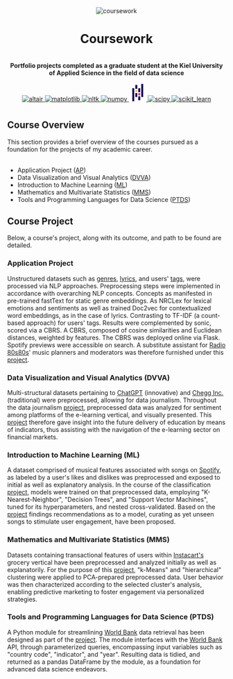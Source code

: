 <div align="center">
  <img src="https://github.com/thore-dahl/Coursework/assets/130995551/b51b759b-e77c-4ab0-bca7-1d12465817d0" alt="coursework">
  <h1>Coursework</h1>
</div>
<br>
<div align="center">
<b>Portfolio projects completed as a graduate student at the Kiel University of Applied Science in the field of data science</b>
<br><br>
  <a href="https://altair-viz.github.io" target="_blank" rel="noreferrer"> 
    <img src="https://avatars.githubusercontent.com/u/22396732?s=200&v=4" alt="altair" width="40" height="40"/> 
  </a>
  <a href="https://matplotlib.org" target="_blank" rel="noreferrer"> 
    <img src="https://raw.githubusercontent.com/valohai/ml-logos/d8dfb916e50a93a41f3b1ed2ca7bd3dbc77030a2/matplotlib.svg" alt="matplotlib" width="40" height="40"/> 
  </a>
  <a href="https://www.nltk.org" target="_blank" rel="noreferrer"> 
    <img src="https://github.com/thore-dahl/thore-dahl/assets/130995551/3eca14bd-4577-4637-9df6-55fbb2172e86" alt="nltk" width="40" height="40"/> 
  </a>
  <a href="https://numpy.org" target="_blank" rel="noreferrer"> 
    <img src="https://www.vectorlogo.zone/logos/numpy/numpy-icon.svg" alt="numpy" width="40" height="40"/> 
  </a>
  <a href="https://pandas.pydata.org/" target="_blank" rel="noreferrer"> 
    <img src="https://raw.githubusercontent.com/devicons/devicon/2ae2a900d2f041da66e950e4d48052658d850630/icons/pandas/pandas-original.svg" alt="pandas" width="40" height="40"/> 
  </a>
  <a href="https://scipy.org" target="_blank" rel="noreferrer"> 
    <img src="https://raw.githubusercontent.com/valohai/ml-logos/d8dfb916e50a93a41f3b1ed2ca7bd3dbc77030a2/scipy.svg" alt="scipy" width="40" height="40"/> 
  </a>
  <a href="https://scikit-learn.org/" target="_blank" rel="noreferrer"> 
    <img src="https://upload.wikimedia.org/wikipedia/commons/0/05/Scikit_learn_logo_small.svg" alt="scikit_learn" width="40" height="40"/>
  </a>
</div>
<h1></h1>
<h2>Course Overview</h2>
This section provides a brief overview of the courses pursued as a foundation for the projects of my academic career.
<br><br>
<ul>
  <li>Application Project (<a href="#AP">AP</a>)</li>
  <li>Data Visualization and Visual Analytics (<a href="#DVVA">DVVA</a>)</li>
  <li>Introduction to Machine Learning (<a href="#ML">ML</a>)</li>
  <li>Mathematics and Multivariate Statistics (<a href="#MMS">MMS</a>)</li>
  <li>Tools and Programming Languages for Data Science (<a href="#PTDS">PTDS</a>)</li>
</ul>
<h2>Course Project</h2>
Below, a course's project, along with its outcome, and path to be found are detailed.
<h3 id="AP">Application Project</h3>
Unstructured datasets such as <a href="https://open.spotify.com/intl-de">genres</a>, <a href="https://genius.com">lyrics</a>, and users' <a href="https://www.last.fm/de/home">tags</a>, were processed via NLP approaches. Preprocessing steps were implemented in accordance with overarching NLP concepts. Concepts as manifested in pre-trained fastText for static genre embeddings. As NRCLex for lexical emotions and sentiments as well as trained Doc2vec for contextualized word embeddings, as in the case of lyrics. Contrasting to TF-IDF (a count-based approach) for users' tags. Results were complemented by sonic, scored via a CBRS. A CBRS, composed of cosine similarities and Euclidean distances, weighted by features. The CBRS was deployed online via Flask. Spotify previews were accessible on search. A substitute assistant for <a href="https://www.80s80s.de">Radio 80s80s</a>' music planners and moderators was therefore furnished under this <a href="https://github.com/thore-dahl/Coursework/tree/main/application_project">project</a>.
<h3 id="DVVA">Data Visualization and Visual Analytics (DVVA)</h3>
Multi-structural datasets pertaining to <a href="https://openai.com/blog/chatgpt">ChatGPT</a> (innovative) and <a href="https://www.chegg.com">Chegg Inc.</a> (traditional) were preprocessed, allowing for data journalism. Throughout the data journalism <a href="https://github.com/thore-dahl/Coursework/tree/main/data_visualization">project</a>, preprocessed data was analyzed for sentiment among platforms of the e-learning vertical, and visually presented. This <a href="https://github.com/thore-dahl/Coursework/tree/main/data_visualization">project</a> therefore gave insight into the future delivery of education by means of indicators, thus assisting with the navigation of the e-learning sector on financial markets. 
<h3 id="ML">Introduction to Machine Learning (ML)</h3>
A dataset comprised of musical features associated with songs on <a href="https://www.spotify.com">Spotify</a>, as labeled by a user's likes and dislikes was preprocessed and exposed to initial as well as explanatory analysis. In the course of the classification <a href="https://github.com/thore-dahl/Coursework/tree/main/ml_classification">project</a>, models were trained on that preprocessed data, employing "K-Nearest-Neighbor", "Decision Trees", and "Support Vector Machines", tuned for its hyperparameters, and nested cross-validated. Based on the <a href="https://github.com/thore-dahl/Coursework/tree/main/ml_classification">project</a> findings recommendations as to a model, curating as yet unseen songs to stimulate user engagement, have been proposed.
<h3 id="MMS">Mathematics and Multivariate Statistics (MMS)</h3>
Datasets containing transactional features of users within <a href="https://www.instacart.com">Instacart's</a> grocery vertical have been preprocessed and analyzed initially as well as explanatorily. For the purpose of this <a href="https://github.com/thore-dahl/Coursework/tree/main/ml_clustering">project</a>, "k-Means" and "hierarchical" clustering were applied to PCA-prepared preprocessed data. User behavior was then characterized according to the selected cluster's analysis, enabling predictive marketing to foster engagement via personalized strategies.
<h3 id="PTDS">Tools and Programming Languages for Data Science (PTDS)</h3>
A Python module for streamlining <a href="https://www.worldbank.org/en/home">World Bank</a> data retrieval has been designed as part of the <a href="https://github.com/thore-dahl/Coursework/tree/main/application_programming_interface">project</a>. The module interfaces with the <a href="https://www.worldbank.org/en/home">World Bank</a> API, through parameterized queries, encompassing input variables such as "country code", "indicator", and "year". Resulting data is tidied, and returned as a pandas DataFrame by the module, as a foundation for advanced data science endeavors.
